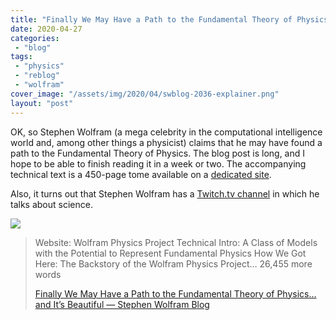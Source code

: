 ```yaml
---
title: "Finally We May Have a Path to the Fundamental Theory of Physics…  and It’s Beautiful — Stephen Wolfram Blog"
date: 2020-04-27
categories: 
 - "blog"
tags: 
 - "physics"
 - "reblog"
 - "wolfram"
cover_image: "/assets/img/2020/04/swblog-2036-explainer.png"
layout: "post"
---
```


OK, so Stephen Wolfram (a mega celebrity in the computational intelligence world and, among other things a physicist) claims that he may have found a path to the Fundamental Theory of Physics. The blog post is long, and I hope to be able to finish reading it in a week or two. The accompanying technical text is a 450-page tome available on a [dedicated site](https://www.wolframphysics.org/technical-introduction/).

Also, it turns out that Stephen Wolfram has a [Twitch.tv channel](https://www.twitch.tv/stephen_wolfram) in which he talks about science.

![](https://i1.wp.com/writings.stephenwolfram.com/data/uploads/2020/04/swblog-2036-explainer.png?quality=80&ssl=1&strip=info&w=1600)

> Website: Wolfram Physics Project Technical Intro: A Class of Models with the Potential to Represent Fundamental Physics How We Got Here: The Backstory of the Wolfram Physics Project… 26,455 more words
> 
> [Finally We May Have a Path to the Fundamental Theory of Physics…  and It’s Beautiful — Stephen Wolfram Blog](https://writings.stephenwolfram.com/2020/04/finally-we-may-have-a-path-to-the-fundamental-theory-of-physics-and-its-beautiful/)
